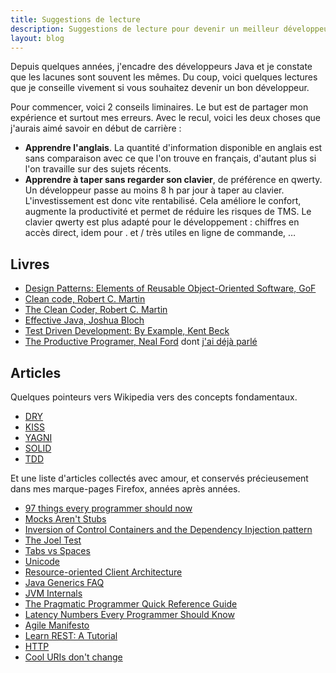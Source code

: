 ```yaml
---
title: Suggestions de lecture
description: Suggestions de lecture pour devenir un meilleur développeur
layout: blog
---
```

Depuis quelques années, j'encadre des développeurs Java et je constate que les lacunes sont souvent
les mêmes. Du coup, voici quelques lectures que je conseille vivement si vous souhaitez devenir un
bon développeur.

Pour commencer, voici 2 conseils liminaires. Le but est de partager mon expérience et surtout mes
erreurs. Avec le recul, voici les deux choses que j'aurais aimé savoir en début de carrière :

-   **Apprendre l'anglais**. La quantité d'information disponible en anglais est sans comparaison
    avec ce que l'on trouve en français, d'autant plus si l'on travaille sur des sujets récents.
-   **Apprendre à taper sans regarder son clavier**, de préférence en qwerty. Un développeur passe
    au moins 8 h par jour à taper au clavier. L'investissement est donc vite rentabilisé. Cela
    améliore le confort, augmente la productivité et permet de réduire les risques de TMS. Le
    clavier qwerty est plus adapté pour le développement : chiffres en accès direct, idem pour . et
    / très utiles en ligne de commande, …

## Livres

-   [Design Patterns: Elements of Reusable Object-Oriented Software,
    GoF](http://www.amazon.fr/Design-Patterns-Elements-Reusable-Object-Oriented/dp/0201633612)
-   [Clean code, Robert C.
    Martin](http://www.amazon.fr/Clean-Code-Handbook-Software-Craftsmanship/dp/0132350882)
-   [The Clean Coder, Robert C.
    Martin](http://www.amazon.fr/Clean-Coder-Conduct-Professional-Programmers/dp/0137081073)
-   [Effective Java, Joshua Bloch](http://www.amazon.fr/Effective-Java-Joshua-Bloch/dp/0321356683)
-   [Test Driven Development: By Example, Kent
    Beck](http://www.amazon.fr/Test-Driven-Development-By-Example/dp/0321146530)
-   [The Productive Programer, Neal
    Ford](http://www.amazon.fr/Productive-Programmer-Theory-Practice-OReilly/dp/0596519788) dont
    [j'ai déjà parlé](critique-du-livre-the-productive-programmer.html)

## Articles

Quelques pointeurs vers Wikipedia vers des concepts fondamentaux.

-   [DRY](http://en.wikipedia.org/wiki/Don%27t_Repeat_Yourself)
-   [KISS](http://en.wikipedia.org/wiki/KISS_principle)
-   [YAGNI](http://en.wikipedia.org/wiki/You_aren%27t_gonna_need_it)
-   [SOLID](http://en.wikipedia.org/wiki/SOLID_%28object-oriented_design%29)
-   [TDD](http://en.wikipedia.org/wiki/Test-driven_development)

Et une liste d'articles collectés avec amour, et conservés précieusement dans mes marque-pages
Firefox, années après années.

-   [97 things every programmer should
    now](http://programmer.97things.oreilly.com/wiki/index.php/Contributions_Appearing_in_the_Book)
-   [Mocks Aren't Stubs](http://martinfowler.com/articles/mocksArentStubs.html)
-   [Inversion of Control Containers and the Dependency Injection
    pattern](http://martinfowler.com/articles/injection.html)
-   [The Joel Test](http://www.joelonsoftware.com/articles/fog0000000043.html)
-   [Tabs vs Spaces](http://www.jwz.org/doc/tabs-vs-spaces.html)
-   [Unicode](http://www.joelonsoftware.com/articles/Unicode.html)
-   [Resource-oriented Client Architecture](http://roca-style.org/)
-   [Java Generics FAQ](http://www.angelikalanger.com/GenericsFAQ/JavaGenericsFAQ.html)
-   [JVM Internals](http://blog.jamesdbloom.com/JVMInternals.html)
-   [The Pragmatic Programmer Quick Reference
    Guide](http://www.codinghorror.com/blog/2004/10/a-pragmatic-quick-reference.html)
-   [Latency Numbers Every Programmer Should
    Know](https://colin-scott.github.io/personal_website/research/interactive_latency.html)
-   [Agile Manifesto](http://agilemanifesto.org/)
-   [Learn REST: A Tutorial](http://rest.elkstein.org/)
-   [HTTP](http://valtechtechno.github.io/cours-du-soir-http/#landing-slide)
-   [Cool URIs don't change](http://www.w3.org/Provider/Style/URI.html)

